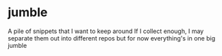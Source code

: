 # jumble
A pile of snippets that I want to keep around
If I collect enough, I may separate them out into different repos but for now everything's in one big jumble
